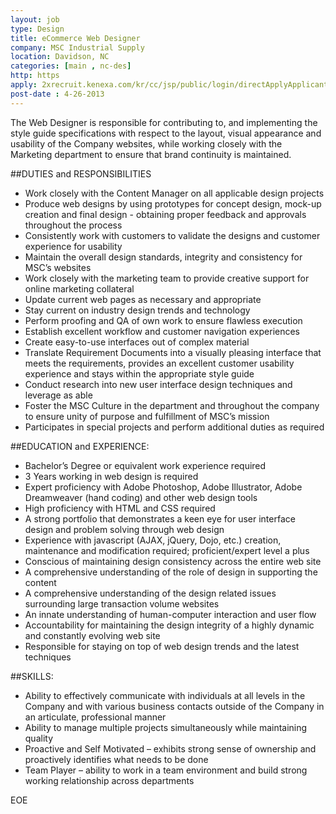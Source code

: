 ```yaml
---
layout: job
type: Design
title: eCommerce Web Designer
company: MSC Industrial Supply
location: Davidson, NC
categories: [main , nc-des]
http: https
apply: 2xrecruit.kenexa.com/kr/cc/jsp/public/login/directApplyApplicantJobDetail.jsf?npi=E59E3D13430C31782B03B0351787F0D0&rand=C3FF23275E6EA9BFE77BB319919824B9C9D2971AEFB877C5278B3FFEB2F2E060
post-date : 4-26-2013
---
```


The Web Designer is responsible for contributing to, and implementing the style guide specifications with respect to the layout, visual appearance and usability of the Company websites, while working closely with the Marketing department to ensure that brand continuity is maintained.

##DUTIES and RESPONSIBILITIES

* Work closely with the Content Manager on all applicable design projects
* Produce web designs by using prototypes for concept design, mock-up creation and final design - obtaining proper feedback and approvals throughout the process
* Consistently work with customers to validate the designs and customer experience for usability
* Maintain the overall design standards, integrity and consistency for MSC’s websites
* Work closely with the marketing team to provide creative support for online marketing collateral
* Update current web pages as necessary and appropriate
* Stay current on industry design trends and technology
* Perform proofing and QA of own work to ensure flawless execution
* Establish excellent workflow and customer navigation experiences
* Create easy-to-use interfaces out of complex material
* Translate Requirement Documents into a visually pleasing interface that meets the requirements, provides an excellent customer usability experience and stays within the appropriate style guide
* Conduct research into new user interface design techniques and leverage as able
* Foster the MSC Culture in the department and throughout the company to ensure unity of purpose and fulfillment of MSC’s mission
* Participates in special projects and perform additional duties as required

##EDUCATION and EXPERIENCE:

* Bachelor’s Degree or equivalent work experience required
* 3 Years working in web design is required
* Expert proficiency with Adobe Photoshop, Adobe Illustrator, Adobe Dreamweaver (hand coding) and other web design tools
* High proficiency with HTML and CSS required
* A strong portfolio that demonstrates a keen eye for user interface design and problem solving through web design
* Experience with javascript (AJAX, jQuery, Dojo, etc.) creation, maintenance and modification required; proficient/expert level a plus
* Conscious of maintaining design consistency across the entire web site
* A comprehensive understanding of the role of design in supporting the content
* A comprehensive understanding of the design related issues surrounding large transaction volume websites
* An innate understanding of human-computer interaction and user flow
* Accountability for maintaining the design integrity of a highly dynamic and constantly evolving web site
* Responsible for staying on top of web design trends and the latest techniques

##SKILLS:

* Ability to effectively communicate with individuals at all levels in the Company and with various business contacts outside of the Company in an articulate, professional manner
* Ability to manage multiple projects simultaneously while maintaining quality​
* Proactive and Self Motivated – exhibits strong sense of ownership and proactively identifies what needs to be done
* Team Player – ability to work in a team environment and build strong working relationship across departments

EOE 